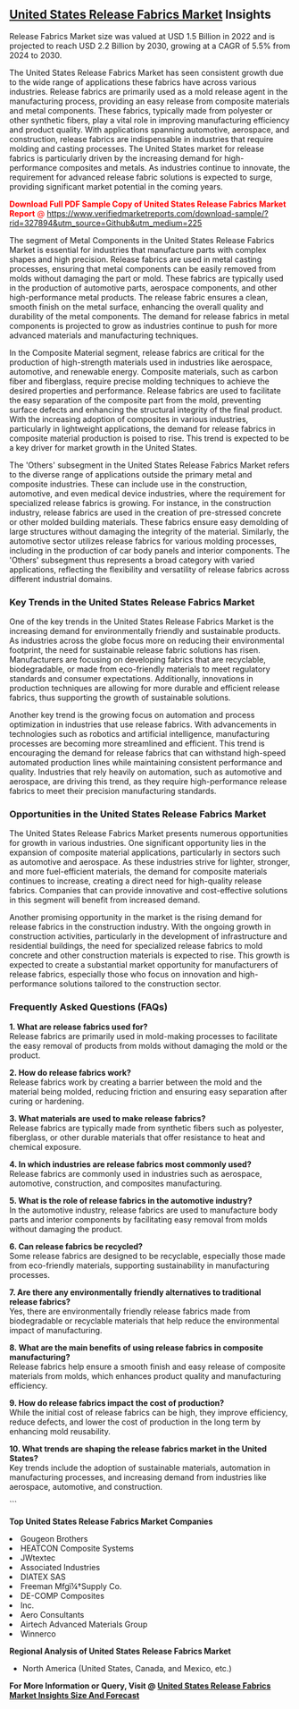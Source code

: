 <h2><a href="https://www.verifiedmarketreports.com/download-sample/?rid=327894&amp;utm_source=Github&amp;utm_medium=225" target="_blank">United States Release Fabrics Market</a> Insights</h2><p>Release Fabrics Market size was valued at USD 1.5 Billion in 2022 and is projected to reach USD 2.2 Billion by 2030, growing at a CAGR of 5.5% from 2024 to 2030.</p><p> <p>The United States Release Fabrics Market has seen consistent growth due to the wide range of applications these fabrics have across various industries. Release fabrics are primarily used as a mold release agent in the manufacturing process, providing an easy release from composite materials and metal components. These fabrics, typically made from polyester or other synthetic fibers, play a vital role in improving manufacturing efficiency and product quality. With applications spanning automotive, aerospace, and construction, release fabrics are indispensable in industries that require molding and casting processes. The United States market for release fabrics is particularly driven by the increasing demand for high-performance composites and metals. As industries continue to innovate, the requirement for advanced release fabric solutions is expected to surge, providing significant market potential in the coming years. <p><span class=""><span style="color: #ff0000;"><strong>Download Full PDF Sample Copy of United States Release Fabrics Market Report</strong> @ </span><a href="https://www.verifiedmarketreports.com/download-sample/?rid=327894&amp;utm_source=Github&amp;utm_medium=225" target="_blank">https://www.verifiedmarketreports.com/download-sample/?rid=327894&amp;utm_source=Github&amp;utm_medium=225</a></span></p> <p>The segment of Metal Components in the United States Release Fabrics Market is essential for industries that manufacture parts with complex shapes and high precision. Release fabrics are used in metal casting processes, ensuring that metal components can be easily removed from molds without damaging the part or mold. These fabrics are typically used in the production of automotive parts, aerospace components, and other high-performance metal products. The release fabric ensures a clean, smooth finish on the metal surface, enhancing the overall quality and durability of the metal components. The demand for release fabrics in metal components is projected to grow as industries continue to push for more advanced materials and manufacturing techniques. <p>In the Composite Material segment, release fabrics are critical for the production of high-strength materials used in industries like aerospace, automotive, and renewable energy. Composite materials, such as carbon fiber and fiberglass, require precise molding techniques to achieve the desired properties and performance. Release fabrics are used to facilitate the easy separation of the composite part from the mold, preventing surface defects and enhancing the structural integrity of the final product. With the increasing adoption of composites in various industries, particularly in lightweight applications, the demand for release fabrics in composite material production is poised to rise. This trend is expected to be a key driver for market growth in the United States. <p>The 'Others' subsegment in the United States Release Fabrics Market refers to the diverse range of applications outside the primary metal and composite industries. These can include use in the construction, automotive, and even medical device industries, where the requirement for specialized release fabrics is growing. For instance, in the construction industry, release fabrics are used in the creation of pre-stressed concrete or other molded building materials. These fabrics ensure easy demolding of large structures without damaging the integrity of the material. Similarly, the automotive sector utilizes release fabrics for various molding processes, including in the production of car body panels and interior components. The 'Others' subsegment thus represents a broad category with varied applications, reflecting the flexibility and versatility of release fabrics across different industrial domains. <h3>Key Trends in the United States Release Fabrics Market</h3> <p>One of the key trends in the United States Release Fabrics Market is the increasing demand for environmentally friendly and sustainable products. As industries across the globe focus more on reducing their environmental footprint, the need for sustainable release fabric solutions has risen. Manufacturers are focusing on developing fabrics that are recyclable, biodegradable, or made from eco-friendly materials to meet regulatory standards and consumer expectations. Additionally, innovations in production techniques are allowing for more durable and efficient release fabrics, thus supporting the growth of sustainable solutions. <p>Another key trend is the growing focus on automation and process optimization in industries that use release fabrics. With advancements in technologies such as robotics and artificial intelligence, manufacturing processes are becoming more streamlined and efficient. This trend is encouraging the demand for release fabrics that can withstand high-speed automated production lines while maintaining consistent performance and quality. Industries that rely heavily on automation, such as automotive and aerospace, are driving this trend, as they require high-performance release fabrics to meet their precision manufacturing standards. <h3>Opportunities in the United States Release Fabrics Market</h3> <p>The United States Release Fabrics Market presents numerous opportunities for growth in various industries. One significant opportunity lies in the expansion of composite material applications, particularly in sectors such as automotive and aerospace. As these industries strive for lighter, stronger, and more fuel-efficient materials, the demand for composite materials continues to increase, creating a direct need for high-quality release fabrics. Companies that can provide innovative and cost-effective solutions in this segment will benefit from increased demand. <p>Another promising opportunity in the market is the rising demand for release fabrics in the construction industry. With the ongoing growth in construction activities, particularly in the development of infrastructure and residential buildings, the need for specialized release fabrics to mold concrete and other construction materials is expected to rise. This growth is expected to create a substantial market opportunity for manufacturers of release fabrics, especially those who focus on innovation and high-performance solutions tailored to the construction sector. <h3>Frequently Asked Questions (FAQs)</h3> <p><strong>1. What are release fabrics used for?</strong><br> Release fabrics are primarily used in mold-making processes to facilitate the easy removal of products from molds without damaging the mold or the product.</p> <p><strong>2. How do release fabrics work?</strong><br> Release fabrics work by creating a barrier between the mold and the material being molded, reducing friction and ensuring easy separation after curing or hardening.</p> <p><strong>3. What materials are used to make release fabrics?</strong><br> Release fabrics are typically made from synthetic fibers such as polyester, fiberglass, or other durable materials that offer resistance to heat and chemical exposure.</p> <p><strong>4. In which industries are release fabrics most commonly used?</strong><br> Release fabrics are commonly used in industries such as aerospace, automotive, construction, and composites manufacturing.</p> <p><strong>5. What is the role of release fabrics in the automotive industry?</strong><br> In the automotive industry, release fabrics are used to manufacture body parts and interior components by facilitating easy removal from molds without damaging the product.</p> <p><strong>6. Can release fabrics be recycled?</strong><br> Some release fabrics are designed to be recyclable, especially those made from eco-friendly materials, supporting sustainability in manufacturing processes.</p> <p><strong>7. Are there any environmentally friendly alternatives to traditional release fabrics?</strong><br> Yes, there are environmentally friendly release fabrics made from biodegradable or recyclable materials that help reduce the environmental impact of manufacturing.</p> <p><strong>8. What are the main benefits of using release fabrics in composite manufacturing?</strong><br> Release fabrics help ensure a smooth finish and easy release of composite materials from molds, which enhances product quality and manufacturing efficiency.</p> <p><strong>9. How do release fabrics impact the cost of production?</strong><br> While the initial cost of release fabrics can be high, they improve efficiency, reduce defects, and lower the cost of production in the long term by enhancing mold reusability.</p> <p><strong>10. What trends are shaping the release fabrics market in the United States?</strong><br> Key trends include the adoption of sustainable materials, automation in manufacturing processes, and increasing demand from industries like aerospace, automotive, and construction.</p> ```</p><p><strong>Top United States Release Fabrics Market Companies</strong></p><div data-test-id=""><p><li>Gougeon Brothers</li><li> HEATCON Composite Systems</li><li> JWtextec</li><li> Associated Industries</li><li> DIATEX SAS</li><li> Freeman Mfgï¼†Supply Co.</li><li> DE-COMP Composites</li><li>Inc.</li><li> Aero Consultants</li><li> Airtech Advanced Materials Group</li><li> Winnerco</li></p><div><strong>Regional Analysis of&nbsp;United States Release Fabrics Market</strong></div><ul><li dir="ltr"><p dir="ltr">North America&nbsp;(United States, Canada, and Mexico, etc.)</p></li></ul><p><strong>For More Information or Query, Visit @&nbsp;</strong><strong><a href="https://www.verifiedmarketreports.com/product/release-fabrics-market/?utm_source=Github&amp;utm_medium=225" target="_blank">United States Release Fabrics Market Insights Size And Forecast</a></strong></p></div>
